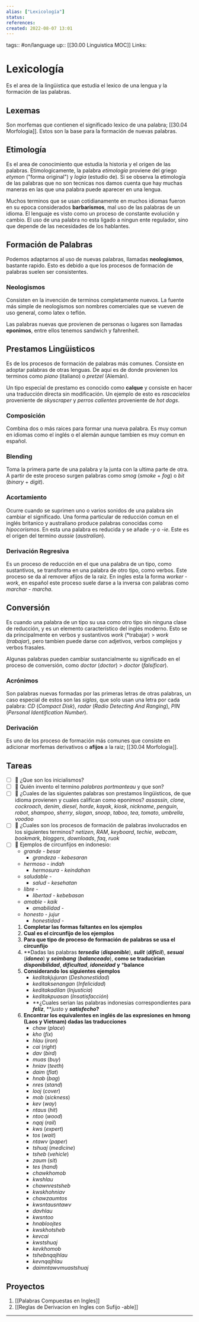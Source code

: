 ```yaml
---
alias: ["Lexicología"]
status:
references:
created: 2022-08-07 13:01
---
```

tags:: #on/language 
up:: [[30.00 Linguistica MOC]]
Links: 
# Lexicología
Es el area de la lingüistica que estudia el lexico de una lengua y la formación de las palabras.

## Lexemas
Son morfemas que contienen el significado lexico de una palabra; [[30.04 Morfologia]]. Estos son la base para la formación de nuevas palabras.

## Etimología
Es el area de conocimiento que estudia la historia y el origen de las palabras. Etimologicamente, la palabra *etimología* proviene del griego *etymon* ("forma original") y *logia* (estudio de). Si se observa la etimología de las palabras que no son tecnicas nos damos cuenta que hay muchas maneras en las que una palabra puede aparecer en una lengua.

Muchos terminos que se usan cotidianamente en muchos idiomas fueron en su epoca considerados **barbarismos**, mal uso de las palabras de un idioma. El lenguaje es visto como un proceso de constante evolución y cambio. El uso de una palabra no esta ligado a ningun ente regulador, sino que depende de las necesidades de los hablantes.

## Formación de Palabras
Podemos adaptarnos al uso de nuevas palabras, llamadas **neologismos**, bastante rapido. Esto es debido a que los procesos de formación de palabras suelen ser consistentes.

### Neologismos
Consisten en la invención de terminos completamente nuevos. La fuente más simple de neologismos son nombres comerciales que se vueven de uso general, como latex o teflón.

Las palabras nuevas que provienen de personas o lugares son llamadas **eponimos**, entre ellos tenemos sandwich y fahrenheit.

## Prestamos Lingüisticos
Es de los procesos de formación de palabras más comunes. Consiste en adoptar palabras de otras lenguas. De aquí es de donde provienen los terminos como *piano* (italiano) o *pretzel* (Alemán).

Un tipo especial de prestamo es conocido como **calque** y consiste en hacer una traducción directa sin modificación. Un ejemplo de esto es *rascacielos* proveniente de *skyscraper* y *perros calientes* proveniente de *hot dogs*.

### Composición
Combina dos o más raices para formar una nueva palabra. Es muy comun en idiomas como el inglés o el alemán aunque tambien es muy comun en español. 

### Blending
Toma la primera parte de una palabra y la junta con la ultima parte de otra. A partir de este proceso surgen palabras como *smog* (*smoke* + *fog*) o *bit* (*binary* + *digit*).

### Acortamiento
Ocurre cuando se suprimen uno o varios sonidos de una palabra sin cambiar el significado. Una forma particular de reducción comun en el inglés britanico y australiano produce palabras conocidas como *hipocorismos*. En esta una palabra es reducida y se añade *-y* o *-ie*. Este es el origen del termino *aussie* (*australian*).

### Derivación Regresiva
Es un proceso de reducción en el que una palabra de un tipo, como sustantivos, se transforma en una palabra de otro tipo, como verbos. Este proceso se da al remover afijos de la raiz. En ingles esta la forma *worker* - *work*, en español este proceso suele darse a la inversa con palabras como *marchar* - *marcha*.

## Conversión
Es cuando una palabra de un tipo su usa como otro tipo sin ninguna clase de reducción, y es un elemento característico del inglés moderno. Esto se da principalmente en verbos y sustantivos *work* (*trabajar) > *work* (*trabajar*), pero tambien puede darse con adjetivos, verbos complejos y verbos frasales.

Algunas palabras pueden cambiar sustancialmente su significado en el proceso de conversión, como *doctor* (*doctor*) > *doctor* (*falsificar*).

### Acrónimos
Son palabras nuevas formadas por las primeras letras de otras palabras, un caso especial de estos son las *siglas*, que solo usan una letra por cada palabra: *CD* (*Compact Disk*), *radar* (*Radio Detecting And Ranging*), *PIN* (*Personal Identification Number*).

### Derivación
Es uno de los proceso de formación más comunes que consiste en adicionar morfemas derivativos o **afijos** a la raiz; [[30.04 Morfologia]].

## Tareas
- [ ] 🔽 ¿Que son los inicialismos?
- [ ] 🔽 Quién invento el termino *palabras portmanteau* y que son?
- [ ] 🔽 ¿Cuales de las siguientes palabras son prestamos lingüisticos, de que idioma provienen y cuales califican como eponimos? *assassin*, *clone*, *cockroach*, *denim*, *diesel*, *horde*, *kayak*, *kiosk*, *nickname*, *penguin*, *robot*, *shampoo*, *sherry*, *slogan*, *snoop*, *taboo*, *tea*, *tomato*, *umbrella*, *voodoo*
- [ ] 🔽 ¿Cuales son los procesos de formación de palabras involucrados en los siguientes terminos? *netizen*, *RAM*, *keyboard*, *techie*, *webcam*, *bookmark*, *bloggers*, *downloads*, *faq*, *ruok*
- [ ] 🔽 Ejemplos de circunfijos en indonesio:
	- *grande* - *besar* 
		- *grandeza* - *kebesaran*
	- *hermoso* - *indah*
		- *hermosura* - *keindahan*
	- *saludable* -
		- *salud* - *kesehatan*
	- *libre* - 
		- *libertad* - *kebebasan*
	- *amable* - *kaik*
		- *amabilidad* -
	- *honesto* - *jujur*
		- *honestidad* -
	1. **Completar las formas faltantes en los ejemplos**
	2. **Cual es el circunfijo de los ejemplos**
	3. **Para que tipo de proceso de formación de palabras se usa el circunfijo**
	4. **Dadas las palabras ***tersedia*** (***disponible***), ***sulit*** (***dificil***), ***sesuai*** (***idoneo***) **y** ***seimbang*** (***balanceado***), **como se traducirian** ***disponibilidad***, ***dificultad***, ***idoneidad*** **y** ***balance**
	5. **Considerando los siguientes ejemplos**
		- *keditakjujuran* (*Deshonestidad*)
		- *keditaksenangan* (*Infelicidad*)
		- *keditakadilan* (*Injusticia*)
		- *keditakpuasan* (*Insatisfacción*)
		- **¿Cuales serian las palabras indonesias correspondientes para ***feliz***, ***justo* y ***satisfecho*?**
	6. **Encontrar los equivalentes en inglés de las expresiones en hmong (Laos y Vietnam) dadas las traducciones**
		- *chaw* (*place*)
		- *kho* (*fix*)
		- *hlau* (*iron*)
		- *cai* (*right*)
		- *dav* (*bird*)
		- *muas* (*buy*)
		- *hniav* (*teeth*)
		- *daim* (*flat*)
		- *hnab* (*bag*)
		- *nres* (*stand*)
		- *looj* (*cover*)
		- *mob* (*sickness*)
		- *kev* (*way*)
		- *ntaus* (*hit*)
		- *ntoo* (*wood*)
		- *nqaj* (*rail*)
		- *kws* (*expert*)
		- *tos* (*wait*)
		- *ntawv* (*paper*)
		- *tshuaj* (*medicine*)
		- *tsheb* (*vehicle*)
		- *zaum* (*sit*)
		- *tes* (*hand*)
		- *chawkhomob*
		- *kwshlau*
		- *chawnrestsheb*
		- *kwskhohniav*
		- *chawzaumtos*
		- *kwsntausntawv*
		- *davhlau*
		- *kwsntoo*
		- *hnabloojtes*
		- *kwskhotsheb*
		- *kevcai*
		- *kwstshuaj*
		- *kevkhomob*
		- *tshebnqajhlau*
		- *kevnqajhlau*
		- *daimntawvmuastshuaj*

## Proyectos
1. [[Palabras Compuestas en Ingles]]
2. [[Reglas de Derivacion en Ingles con Sufijo -able]]
___
